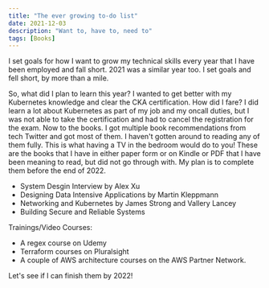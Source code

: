 ```yaml
---
title: "The ever growing to-do list"
date: 2021-12-03
description: "Want to, have to, need to"
tags: [Books]
---
```


I set goals for how I want to grow my technical skills every year that I have been employed and fall short. 2021 was a similar year too. I set goals and fell short, by more than a mile. 

So, what did I plan to learn this year? I wanted to get better with my Kubernetes knowledge and clear the CKA certification. How did I fare? I did learn a lot about Kubernetes as part of my job and my oncall duties, but I was not able to take the certification and had to cancel the registration for the exam.
Now to the books. I got multiple book recommendations from tech Twitter and got most of them. I haven't gotten around to reading any of them fully. This is what having a TV in the bedroom would do to you!
These are the books that I have in either paper form or on Kindle or PDF that I have been meaning to read, but did not go through with. My plan is to complete them before the end of 2022.

* System Desgin Interview by Alex Xu
* Designing Data Intensive Applications by Martin Kleppmann
* Networking and Kubernetes by James Strong and Vallery Lancey
* Building Secure and Reliable Systems

Trainings/Video Courses:
* A regex course on Udemy
* Terraform courses on Pluralsight
* A couple of AWS architecture courses on the AWS Partner Network.

Let's see if I can finish them by 2022!

